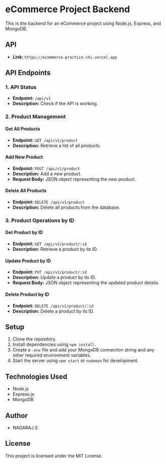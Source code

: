 # eCommerce Project Backend

This is the backend for an eCommerce project using Node.js, Express, and MongoDB.

## API 
- **Link:** `https://ecommerce-practice-chi.vercel.app`

## API Endpoints

### 1. API Status
- **Endpoint:** `/api/v1`
- **Description:** Check if the API is working.

### 2. Product Management

#### Get All Products
- **Endpoint:** `GET /api/v1/product`
- **Description:** Retrieve a list of all products.

#### Add New Product
- **Endpoint:** `POST /api/v1/product`
- **Description:** Add a new product.
- **Request Body:** JSON object representing the new product.

#### Delete All Products
- **Endpoint:** `DELETE /api/v1/product`
- **Description:** Delete all products from the database.

### 3. Product Operations by ID

#### Get Product by ID
- **Endpoint:** `GET /api/v1/product/:id`
- **Description:** Retrieve a product by its ID.

#### Update Product by ID
- **Endpoint:** `PUT /api/v1/product/:id`
- **Description:** Update a product by its ID.
- **Request Body:** JSON object representing the updated product details.

#### Delete Product by ID
- **Endpoint:** `DELETE /api/v1/product/:id`
- **Description:** Delete a product by its ID.

## Setup

1. Clone the repository.
2. Install dependencies using `npm install`.
3. Create a `.env` file and add your MongoDB connection string and any other required environment variables.
4. Start the server using `npm start` or `nodemon` for development.

## Technologies Used

- Node.js
- Express.js
- MongoDB

## Author

- NAGARAJ S

## License

This project is licensed under the MIT License.
